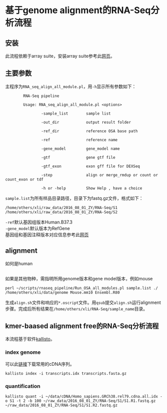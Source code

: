 # 基于genome alignment的RNA-Seq分析流程
## 安装
此流程依赖于array suite，安装array suite参考此[网页](http://www.arrayserver.com/wiki/index.php?title=Oshell#Overview)。

## 主要参数
主程序为`RNA_seq_align_all_module.pl`，用`-h`显示所有参数如下：
```
        RNA-Seq pipeline

        Usage: RNA_seq_align_all_module.pl <options>

                -sample_list        sample list

                -out_dir            output result folder

                -ref_dir            reference OSA base path

                -ref                reference name

                -gene_model         gene_model name

                -gtf                gene gtf file

                -gtf_exon           exon gff file for DEXSeq

                -step               align or merge_rmdup or count or count_exon or tdf

                -h or -help         Show Help , have a choice
```


`sample.list`为所有样品目录路径，目录下为fastq.gz文件，格式如下：  
```
/home/others/xli/raw_data/2016_08_01_ZY/RNA-Seq/S1
/home/others/xli/raw_data/2016_08_01_ZY/RNA-Seq/S2
```
`-ref`默认基因组版本Human.B37.3  
`-gene_model`默认版本为RefGene  
基因组和基因注释版本对应信息参考此[网页](http://www.arrayserver.com/wiki/index.php?title=A_list_of_compiled_genome_and_gene_model_from_OmicSoft)


## alignment
如何是human  
```
```
如果是其他物种，需指明所用genome版本和gene model版本，例如mouse  
```
perl ~/scripts/rnaseq_pipeline/Run_OSA_all_modules.pl sample.list ./ /home/others/xli/data/genome Mouse.mm10 Ensembl.R80
```
生成`align.sh`文件和响应的`*.oscript`文件。用`qsub`提交`align.sh`运行alignment步骤。完成后所有结果在`/home/others/xli/RNA-Seq/sample_name`目录。



## kmer-baased alignment free的RNA-Seq分析流程
本流程基于软件[kallisto](https://pachterlab.github.io/kallisto/)。
### index genome
可以此[链接](http://bio.math.berkeley.edu/kallisto/transcriptomes/)下载常用的cDNA序列。
```
kallisto index -i transcripts.idx transcripts.fasta.gz
```
### quantification
```
kallisto quant -i ~/data/cDNA/Homo_sapiens.GRCh38.rel79.cdna.all.idx -o S1 -t 2 -b 100 ~/raw_data/2016_08_01_ZY/RNA-Seq/S1/S1.R1.fastq.gz ~/raw_data/2016_08_01_ZY/RNA-Seq/S1/S1.R2.fastq.gz
```



